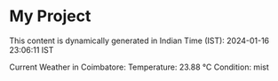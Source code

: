 # My Project

This content is dynamically generated in Indian Time (IST): 2024-01-16 23:06:11 IST


Current Weather in Coimbatore:
Temperature: 23.88 °C
Condition: mist

